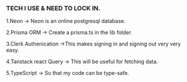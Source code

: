 ### TECH I USE & NEED TO LOCK IN.

1.Neon
-> Neon is an online postgresql database.

2.Prisma ORM
-> Create a prisma.ts in the lib folder.

3.Clerk Authenication
->This makes signing in and signing out very very easy.

4.Tanstack react Query
-> This will be useful for fetching data.

5.TypeScript
-> So that my code can be type-safe.
